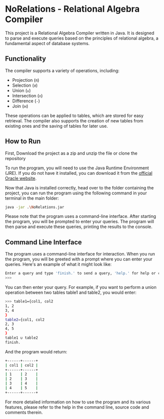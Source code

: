 # NoRelations - Relational Algebra Compiler

This project is a Relational Algebra Compiler written in Java. It is designed to parse and execute queries based on the principles of relational algebra, a fundamental aspect of database systems.

## Functionality

The compiler supports a variety of operations, including:

- Projection (`π`)
- Selection (`σ`)
- Union (`∪`)
- Intersection (`∩`)
- Difference (`-`)
- Join (`⨝`)

These operations can be applied to tables, which are stored for easy retrieval. The compiler also supports the creation of new tables from existing ones and the saving of tables for later use.

## How to Run

First, Download the project as a zip and unzip the file or clone the repository

To run the program, you will need to use the Java Runtime Environment (JRE). If you do not have it installed, you can download it from the [official Oracle website](https://www.oracle.com/java/technologies/javase-jre8-downloads.html).

Now that Java is installed correctly, head over to the folder containing the project,
you can run the program using the following command in your terminal in the main folder:

```bash
java -jar .\NoRelations.jar
```

Please note that the program uses a command-line interface. After starting the program, you will be prompted to enter your queries. The program will then parse and execute these queries, printing the results to the console.

## Command Line Interface

The program uses a command-line interface for interaction. When you run the program, you will be greeted with a prompt where you can enter your queries. Here's an example of what it might look like:

```bash
Enter a query and type 'finish.' to send a query, 'help.' for help or commands, or 'exit.' to quit.
>>>
```
You can then enter your query. For example, if you want to perform a union operation between two tables table1 and table2, you would enter:
```bash
>>> table1={col1, col2
1, 2
3, 4
}
table2={col1, col2
2, 3
4, 5
}
table1 ∪ table2
finish.
```
And the program would return:
```bash
+------+------+
| col1 | col2 |
+------+------+
| 1    | 2    |
| 2    | 3    |
| 3    | 4    |
| 4    | 5    |
+------+------+
```
For more detailed information on how to use the program and its various features, please refer to the help in the command line, source code and comments therein.
